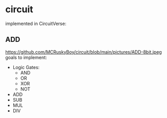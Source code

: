 # circuit

implemented in CircuitVerse:
## ADD
https://github.com/MCRuskyBoy/circuit/blob/main/pictures/ADD-8bit.jpeg
goals to implement:
  - Logic Gates:
    - AND
    - OR
    - XOR
    - NOT
  - ADD
  - SUB
  - MUL
  - DIV

